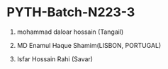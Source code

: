 # PYTH-Batch-N223-3

1. mohammad daloar hossain (Tangail)


2. MD Enamul Haque Shamim(LISBON, PORTUGAL)

3. Isfar Hossain Rahi (Savar)

